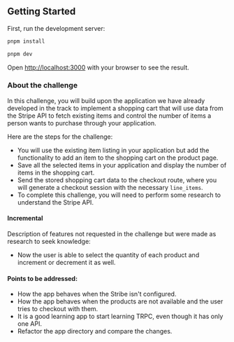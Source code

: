 ## Getting Started

First, run the development server:

```bash
pnpm install

pnpm dev
```

Open [http://localhost:3000](http://localhost:3000) with your browser to see the result.

### About the challenge

In this challenge, you will build upon the application we have already developed in the track to implement a shopping cart that will use data from the Stripe API to fetch existing items and control the number of items a person wants to purchase through your application.

Here are the steps for the challenge:

- You will use the existing item listing in your application but add the functionality to add an item to the shopping cart on the product page.
- Save all the selected items in your application and display the number of items in the shopping cart.
- Send the stored shopping cart data to the checkout route, where you will generate a checkout session with the necessary `line_items`.
- To complete this challenge, you will need to perform some research to understand the Stripe API.

#### Incremental

Description of features not requested in the challenge but were made as research to seek knowledge:

- Now the user is able to select the quantity of each product and increment or decrement it as well.

#### Points to be addressed:

- How the app behaves when the Stribe isn't configured.
- How the app behaves when the products are not available and the user tries to checkout with them.
- It is a good learning app to start learning TRPC, even though it has only one API.
- Refactor the app directory and compare the changes.
